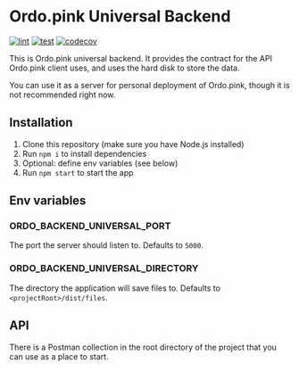 # Ordo.pink Universal Backend

[![lint](https://github.com/ordo-pink/ordo-backend-universal/actions/workflows/lint.yml/badge.svg)](https://github.com/ordo-pink/ordo-backend-universal/actions/workflows/lint.yml)
[![test](https://github.com/ordo-pink/ordo-backend-universal/actions/workflows/test.yml/badge.svg)](https://github.com/ordo-pink/ordo-backend-universal/actions/workflows/test.yml)
[![codecov](https://img.shields.io/codecov/c/gh/ordo-pink/ordo-backend-universal)](https://app.codecov.io/gh/ordo-pink/ordo-backend-universal)

This is Ordo.pink universal backend. It provides the contract for the API Ordo.pink client uses, and
uses the hard disk to store the data.

You can use it as a server for personal deployment of Ordo.pink, though it is not recommended right
now.

## Installation

1. Clone this repository (make sure you have Node.js installed)
2. Run `npm i` to install dependencies
3. Optional: define env variables (see below)
4. Run `npm start` to start the app

## Env variables

### ORDO_BACKEND_UNIVERSAL_PORT

The port the server should listen to. Defaults to `5000`.

### ORDO_BACKEND_UNIVERSAL_DIRECTORY

The directory the application will save files to. Defaults to `<projectRoot>/dist/files`.

## API

There is a Postman collection in the root directory of the project that you can use as a place to
start.
